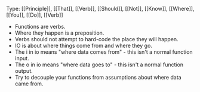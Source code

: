 Type: [[Principle]], [[That]], [[Verb]], [[Should]], [[Not]], [[Know]], [[Where]], [[You]], [[Do]], [[Verb]]

- Functions are verbs.
- Where they happen is a preposition.
- Verbs should not attempt to hard-code the place they will happen.
- IO is about where things come from and where they go.
- The i in io means "where data comes from" - this isn't a normal function input.
- The o in io means "where data goes to" - this isn't a normal function output.
- Try to decouple your functions from assumptions about where data came from.